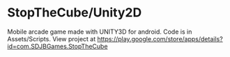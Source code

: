 # StopTheCube/Unity2D
 Mobile arcade game made with UNITY3D for android.
Code is in Assets/Scripts. 
View project at https://play.google.com/store/apps/details?id=com.SDJBGames.StopTheCube
